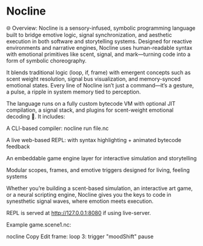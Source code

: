 # Nocline

🌐 Overview:
Nocline is a sensory-infused, symbolic programming language built to bridge emotive logic, signal synchronization, and aesthetic execution in both software and storytelling systems. Designed for reactive environments and narrative engines, Nocline uses human-readable syntax with emotional primitives like scent, signal, and mark—turning code into a form of symbolic choreography.

It blends traditional logic (loop, if, frame) with emergent concepts such as scent weight resolution, signal bus visualization, and memory-synced emotional states. Every line of Nocline isn’t just a command—it’s a gesture, a pulse, a ripple in system memory tied to perception.

The language runs on a fully custom bytecode VM with optional JIT compilation, a signal stack, and plugins for scent-weight emotional decoding 💮. It includes:

A CLI-based compiler: nocline run file.nc

A live web-based REPL: with syntax highlighting + animated bytecode feedback

An embeddable game engine layer for interactive simulation and storytelling

Modular scopes, frames, and emotive triggers designed for living, feeling systems

Whether you’re building a scent-based simulation, an interactive art game, or a neural scripting engine, Nocline gives you the keys to code in synesthetic signal waves, where emotion meets execution.

REPL is served at http://127.0.0.1:8080 if using live-server.

Example game.scene1.nc:

nocline
Copy
Edit
frame:
    loop 3:
        trigger "moodShift"
        pause

